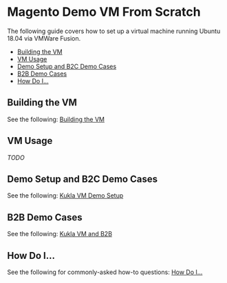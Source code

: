 # Magento Demo VM From Scratch
The following guide covers how to set up a virtual machine running Ubuntu 18.04 via VMWare Fusion.

<!-- MarkdownTOC MarkdownTOC autolink="true" autoanchor="true" markdown_preview="github" -->

- [Building the VM](#building-the-vm)
- [VM Usage](#vm-usage)
- [Demo Setup and B2C Demo Cases](#demo-setup-and-b2c-demo-cases)
- [B2B Demo Cases](#b2b-demo-cases)
- [How Do I...](#how-do-i)

<!-- /MarkdownTOC -->

<a id="building-the-vm"></a>
## Building the VM
See the following: [Building the VM](BUILDING-THE-VM.md)

<a id="vm-usage"></a>
## VM Usage
*TODO*

<a id="demo-setup-and-b2c-demo-cases"></a>
## Demo Setup and B2C Demo Cases
See the following: [Kukla VM Demo Setup](DEMO-SETUP.md)

<a id="b2b-demo-cases"></a>
## B2B Demo Cases
See the following: [Kukla VM and B2B](B2B.md)

<a id="how-do-i"></a>
## How Do I...
See the following for commonly-asked how-to questions: [How Do I...](HOW-TO.md)
